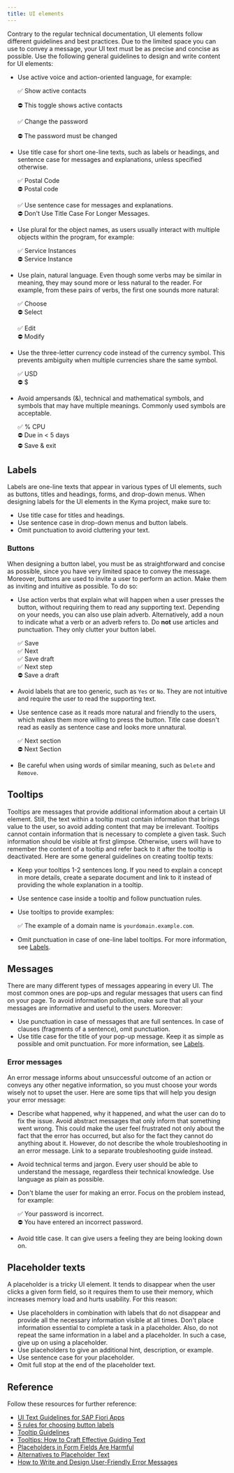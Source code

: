 ```yaml
---
title: UI elements
---
```


Contrary to the regular technical documentation, UI elements follow different guidelines and best practices. Due to the limited space you can use to convey a message, your UI text must be as precise and concise as possible. Use the following general guidelines to design and write content for UI elements:

- Use active voice and action-oriented language, for example:

  ✅ Show active contacts

  ⛔️ This toggle shows active contacts

  ✅ Change the password
  
  ⛔️ The password must be changed

- Use title case for short one-line texts, such as labels or headings, and sentence case for messages and explanations, unless specified otherwise.

  ✅ Postal Code <br>
  ⛔️ Postal code

  ✅ Use sentence case for messages and explanations. <br>
  ⛔️ Don't Use Title Case For Longer Messages.

- Use plural for the object names, as users usually interact with multiple objects within the program, for example:

  ✅ Service Instances <br>
  ⛔️ Service Instance

- Use plain, natural language. Even though some verbs may be similar in meaning, they may sound more or less natural to the reader. For example, from these pairs of verbs, the first one sounds more natural:

  ✅ Choose <br>
  ⛔️ Select

  ✅ Edit <br>
  ⛔️ Modify

- Use the three-letter currency code instead of the currency symbol. This prevents ambiguity when multiple currencies share the same symbol.

  ✅ USD <br>
  ⛔️ $

- Avoid ampersands (&), technical and mathematical symbols, and symbols that may have multiple meanings. Commonly used symbols are acceptable.

  ✅ % CPU <br>
  ⛔️ Due in < 5 days <br>
  ⛔️ Save & exit


## Labels

Labels are one-line texts that appear in various types of UI elements, such as buttons, titles and headings, forms, and drop-down menus. When designing labels for the UI elements in the Kyma project, make sure to:

- Use title case for titles and headings.
- Use sentence case in drop-down menus and button labels.
- Omit punctuation to avoid cluttering your text.

### Buttons

When designing a button label, you must be as straightforward and concise as possible, since you have very limited space to convey the message. Moreover, buttons are used to invite a user to perform an action. Make them as inviting and intuitive as possible. To do so:

- Use action verbs that explain what will happen when a user presses the button, without requiring them to read any supporting text. Depending on your needs, you can also use plain adverb. Alternatively, add a noun to indicate what a verb or an adverb refers to. Do **not** use articles and punctuation. They only clutter your button label.

  ✅ Save <br>
  ✅ Next <br>
  ✅ Save draft <br>
  ✅ Next step <br>
  ⛔️ Save a draft

- Avoid labels that are too generic, such as `Yes` or `No`. They are not intuitive and require the user to read the supporting text.  
- Use sentence case as it reads more natural and friendly to the users, which makes them more willing to press the button. Title case doesn't read as easily as sentence case and looks more unnatural.

  ✅ Next section <br>
  ⛔️ Next Section

- Be careful when using words of similar meaning, such as `Delete` and `Remove`.


## Tooltips

Tooltips are messages that provide additional information about a certain UI element. Still, the text within a tooltip must contain information that brings value to the user, so avoid adding content that may be irrelevant. Tooltips cannot contain information that is necessary to complete a given task. Such information should be visible at first glimpse. Otherwise, users will have to remember the content of a tooltip and refer back to it after the tooltip is deactivated. Here are some general guidelines on creating tooltip texts:

- Keep your tooltips 1-2 sentences long. If you need to explain a concept in more details, create a separate document and link to it instead of providing the whole explanation in a tooltip.
- Use sentence case inside a tooltip and follow punctuation rules.
- Use tooltips to provide examples:

  ✅ The example of a domain name is `yourdomain.example.com`.

- Omit punctuation in case of one-line label tooltips. For more information, see [Labels](#labels).


## Messages

There are many different types of messages appearing in every UI. The most common ones are pop-ups and regular messages that users can find on your page. To avoid information pollution, make sure that all your messages are informative and useful to the users. Moreover:

- Use punctuation in case of messages that are full sentences. In case of clauses (fragments of a sentence), omit punctuation.
- Use title case for the title of your pop-up message. Keep it as simple as possible and omit punctuation. For more information, see [Labels](#labels).

### Error messages

An error message informs about unsuccessful outcome of an action or conveys any other negative information, so you must choose your words wisely not to upset the user. Here are some tips that will help you design your error message:  

- Describe what happened, why it happened, and what the user can do to fix the issue. Avoid abstract messages that only inform that something went wrong. This could make the user feel frustrated not only about the fact that the error has occurred, but also for the fact they cannot do anything about it. However, do not describe the whole troubleshooting in an error message. Link to a separate troubleshooting guide instead.
- Avoid technical terms and jargon. Every user should be able to understand the message, regardless their technical knowledge. Use language as plain as possible.  
- Don't blame the user for making an error. Focus on the problem instead, for example:

  ✅ Your password is incorrect. <br>
  ⛔️ You have entered an incorrect password.

- Avoid title case. It can give users a feeling they are being looking down on.


## Placeholder texts

A placeholder is a tricky UI element. It tends to disappear when the user clicks a given form field, so it requires them to use their memory, which increases memory load and hurts usability. For this reason:

- Use placeholders in combination with labels that do not disappear and provide all the necessary information visible at all times. Don't place information essential to complete a task in a placeholder. Also, do not repeat the same information in a label and a placeholder. In such a case, give up on using a placeholder.
- Use placeholders to give an additional hint, description, or example.
- Use sentence case for your placeholder.
- Omit full stop at the end of the placeholder text.


## Reference

Follow these resources for further reference:
- [UI Text Guidelines for SAP Fiori Apps](https://experience.sap.com/internal/fiori-design-web/ui-text-guidelines-for-sap-fiori/)
- [5 rules for choosing button labels](https://uxmovement.medium.com/5-rules-for-choosing-the-right-words-on-button-labels-dc3f74c2c2a3)
- [Tooltip Guidelines](https://www.nngroup.com/articles/tooltip-guidelines/)
- [Tooltips: How to Craft Effective Guiding Text](https://www.wix.com/wordsmatter/blog/2020/06/tooltips/)
- [Placeholders in Form Fields Are Harmful](https://www.nngroup.com/articles/form-design-placeholders/)
- [Alternatives to Placeholder Text](https://medium.com/nextux/alternatives-to-placeholder-text-13f430abc56f)
- [How to Write and Design User-Friendly Error Messages](https://xd.adobe.com/ideas/process/information-architecture/error-message-design-ux/)
